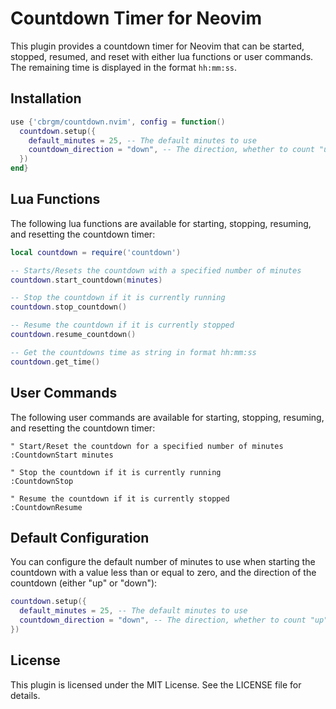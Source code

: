 # Countdown Timer for Neovim

This plugin provides a countdown timer for Neovim that can be started, stopped, resumed, and reset with either lua functions or user commands. The remaining time is displayed in the format `hh:mm:ss`.

## Installation

```lua
use {'cbrgm/countdown.nvim', config = function()
  countdown.setup({
    default_minutes = 25, -- The default minutes to use
    countdown_direction = "down", -- The direction, whether to count "up" or "down"
  })
end}
```

## Lua Functions

The following lua functions are available for starting, stopping, resuming, and resetting the countdown timer:

```lua
local countdown = require('countdown')

-- Starts/Resets the countdown with a specified number of minutes
countdown.start_countdown(minutes)

-- Stop the countdown if it is currently running
countdown.stop_countdown()

-- Resume the countdown if it is currently stopped
countdown.resume_countdown()

-- Get the countdowns time as string in format hh:mm:ss
countdown.get_time()
```

## User Commands

The following user commands are available for starting, stopping, resuming, and resetting the countdown timer:

```
" Start/Reset the countdown for a specified number of minutes
:CountdownStart minutes

" Stop the countdown if it is currently running
:CountdownStop

" Resume the countdown if it is currently stopped
:CountdownResume

```

## Default Configuration

You can configure the default number of minutes to use when starting the countdown with a value less than or equal to zero, and the direction of the countdown (either "up" or "down"):

```lua
countdown.setup({
  default_minutes = 25, -- The default minutes to use
  countdown_direction = "down", -- The direction, whether to count "up" or "down"
})
```

## License

This plugin is licensed under the MIT License. See the LICENSE file for details.
